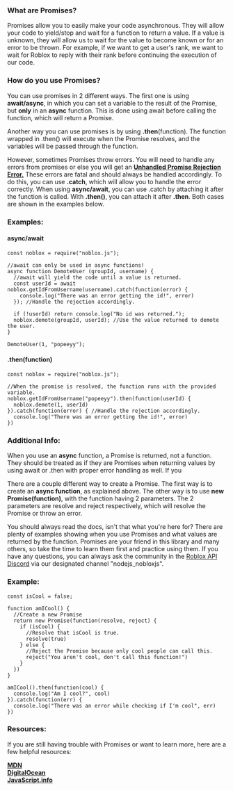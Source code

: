 ### What are Promises?
Promises allow you to easily make your code asynchronous. They will allow your code to yield/stop and wait for a function to return a value. If a value is unknown, they will allow us to wait for the value to become known or for an error to be thrown. For example, if we want to get a user's rank, we want to wait for Roblox to reply with their rank before continuing the execution of our code.

### How do you use Promises?

You can use promises in 2 different ways. The first one is using **await/async**, in which you can set a variable to the result of the Promise, but **only** in an **async** function. This is done using await before calling the function, which will return a Promise. 

Another way you can use promises is by using **.then**(function). The function wrapped in .then() will execute when the Promise resolves, and the variables will be passed through the function.

However, sometimes Promises throw errors. You will need to handle any errors from promises or else you will get an **[Unhandled Promise Rejection Error.](https://developer.mozilla.org/en-US/docs/Web/JavaScript/Guide/Using_promises#Promise_rejection_events)** These errors are fatal and should always be handled accordingly. To do this, you can use **.catch**, which will allow you to handle the error correctly. When using **async/await**, you can use .catch by attaching it after the function is called. With **.then()**, you can attach it after **.then**. Both cases are shown in the examples below.

### Examples:

#### async/await
```
const noblox = require("noblox.js");

//await can only be used in async functions!
async function DemoteUser (groupId, username) { 
  //await will yield the code until a value is returned.
  const userId = await noblox.getIdFromUsername(username).catch(function(error) {
    console.log("There was an error getting the id!", error)  
  }); //Handle the rejection accordingly.
	
  if (!userId) return console.log("No id was returned.");
  noblox.demote(groupId, userId); //Use the value returned to demote the user.
}

DemoteUser(1, "popeeyy");
```

#### .then(function)
```
const noblox = require("noblox.js");

//When the promise is resolved, the function runs with the provided variable.
noblox.getIdFromUsername("popeeyy").then(function(userId) {
  noblox.demote(1, userId)
}).catch(function(error) { //Handle the rejection accordingly.
  console.log("There was an error getting the id!", error)
})
```

### Additional Info:

When you use an **async** function, a Promise is returned, not a function. They should be treated as if they are Promises when returning values by using await or .then with proper error handling as well. If you

There are a couple different way to create a Promise. The first way is to create an **async function**, as explained above. The other way is to use **new Promise(function)**, with the function having 2 parameters. The 2 parameters are resolve and reject respectively, which will resolve the Promise or throw an error.

You should always read the docs, isn't that what you're here for? There are plenty of examples showing when you use Promises and what values are returned by the function. Promises are your friend in this library and many others, so take the time to learn them first and practice using them. If you have any questions, you can always ask the community in the [Roblox API Discord](https://discord.gg/EDXNdAT) via our designated channel "nodejs_nobloxjs".

### Example:

```
const isCool = false;

function amICool() {
  //Create a new Promise
  return new Promise(function(resolve, reject) {
    if (isCool) {
      //Resolve that isCool is true.
      resolve(true)
    } else {
      //Reject the Promise because only cool people can call this.
      reject("You aren't cool, don't call this function!")
    }
  })
}

amICool().then(function(cool) {
  console.log("Am I cool?", cool)
}).catch(function(err) {
  console.log("There was an error while checking if I'm cool", err)
})
```

### Resources:

If you are still having trouble with Promises or want to learn more, here are a few helpful resources:


[**MDN**](https://developer.mozilla.org/en-US/docs/Web/JavaScript/Reference/Global_Objects/Promise)
<br />
[**DigitalOcean**](https://www.digitalocean.com/community/tutorials/javascript-promises-for-dummies)
<br />
[**JavaScript.info**](https://javascript.info/promise-basics)